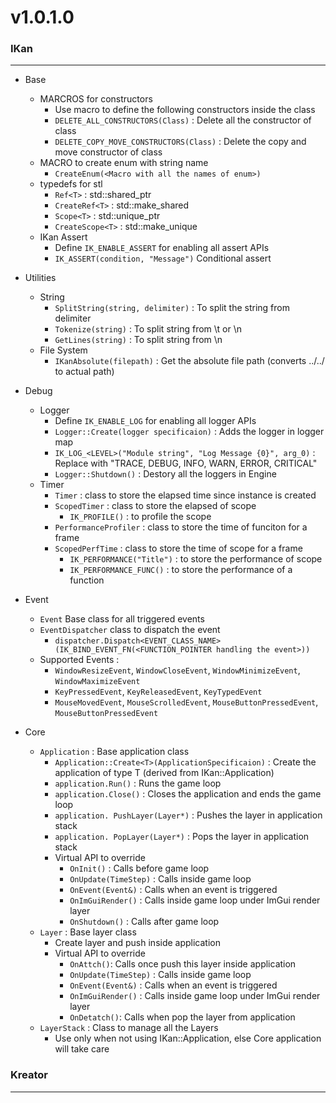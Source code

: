 # v1.0.1.0

### IKan
----------------------------------------------------------------------------------------------------------------------
  - Base
    - MARCROS for constructors
      - Use macro to define the following constructors inside the class
      - `DELETE_ALL_CONSTRUCTORS(Class)` : Delete all the constructor of class
      - `DELETE_COPY_MOVE_CONSTRUCTORS(Class)` : Delete the copy and move constructor of class
    - MACRO to create enum with string name
      - `CreateEnum(<Macro with all the names of enum>)`
    - typedefs for stl
      - `Ref<T>` : std::shared_ptr
      - `CreateRef<T>` : std::make_shared
      - `Scope<T>` : std::unique_ptr
      - `CreateScope<T>` : std::make_unique
    - IKan Assert
      - Define `IK_ENABLE_ASSERT` for enabling all assert APIs
      - `IK_ASSERT(condition, "Message")` Conditional assert

  - Utilities
    - String 
      - `SplitString(string, delimiter)` : To split the string from delimiter
      - `Tokenize(string)` : To split string from \t or \n
      - `GetLines(string)` : To split string from \n
    - File System
      - `IKanAbsolute(filepath)` : Get the absolute file path (converts ../../ to actual path)
      
  - Debug
    - Logger 
      - Define `IK_ENABLE_LOG` for enabling all logger APIs
      - `Logger::Create(logger specificaion)` : Adds the logger in logger map
      - `IK_LOG_<LEVEL>("Module string", "Log Message {0}", arg_0)` : Replace <LEVEL> with  "TRACE, DEBUG, INFO, WARN, ERROR, CRITICAL"
      - `Logger::Shutdown()` : Destory all the loggers in Engine
    - Timer
      - `Timer` : class to store the elapsed time since instance is created
      - `ScopedTimer` : class to store the elapsed of scope
        - `IK_PROFILE()` : to profile the scope 
      - `PerformanceProfiler` : class to store the time of funciton for a frame
      - `ScopedPerfTime` : class to store the time of scope for a frame
        - `IK_PERFORMANCE("Title")` : to store the performance of scope
        - `IK_PERFORMANCE_FUNC()` : to store the performance of a function
        
  - Event
    - `Event` Base class for all triggered events
    - `EventDispatcher` class to dispatch the event
      - `dispatcher.Dispatch<EVENT_CLASS_NAME>(IK_BIND_EVENT_FN(<FUNCTION_POINTER handling the event>))`
    - Supported Events : 
      - `WindowResizeEvent`, `WindowCloseEvent`, `WindowMinimizeEvent`, `WindowMaximizeEvent`
      - `KeyPressedEvent`, `KeyReleasedEvent`, `KeyTypedEvent`
      - `MouseMovedEvent`, `MouseScrolledEvent`, `MouseButtonPressedEvent`, `MouseButtonPressedEvent`
      
  - Core
    - `Application` : Base application class
      - `Application::Create<T>(ApplicationSpecificaion)` : Create the application of type T (derived from IKan::Application)
      - `application.Run()` : Runs the game loop
      - `application.Close()` : Closes the application and ends the game loop
      - `application. PushLayer(Layer*)` : Pushes the layer in application stack
      - `application. PopLayer(Layer*)` : Pops the layer in application stack
      - Virtual API to override
        - `OnInit()` : Calls before game loop
        - `OnUpdate(TimeStep)` : Calls inside game loop
        - `OnEvent(Event&)` : Calls when an event is triggered
        - `OnImGuiRender()` : Calls inside game loop under ImGui render layer
        - `OnShutdown()` : Calls after game loop
    - `Layer` : Base layer class
      - Create layer and push inside application 
      - Virtual API to override
        - `OnAttch()`: Calls once push this layer inside application
        - `OnUpdate(TimeStep)` : Calls inside game loop
        - `OnEvent(Event&)` : Calls when an event is triggered
        - `OnImGuiRender()` : Calls inside game loop under ImGui render layer
        - `OnDetatch()`: Calls when pop the layer from application
    - `LayerStack` : Class to manage all the Layers 
      - Use only when not using IKan::Application, else Core application will take care
      
### Kreator
----------------------------------------------------------------------------------------------------------------------
